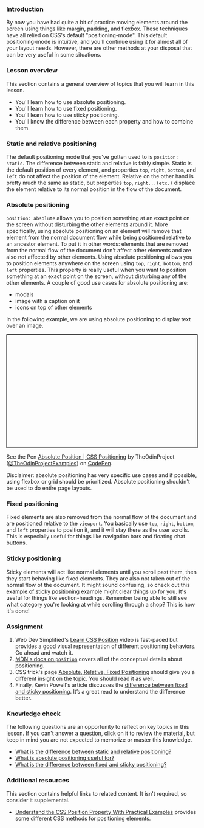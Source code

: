 ### Introduction

By now you have had quite a bit of practice moving elements around the screen using things like margin, padding, and flexbox. These techniques have all relied on CSS's default "positioning-mode". This default positioning-mode is intuitive, and you'll continue using it for almost all of your layout needs. However, there are other methods at your disposal that can be very useful in some situations.

### Lesson overview

This section contains a general overview of topics that you will learn in this lesson.

- You'll learn how to use absolute positioning.
- You'll learn how to use fixed positioning.
- You'll learn how to use sticky positioning.
- You'll know the difference between each property and how to combine them.

### Static and relative positioning

The default positioning mode that you've gotten used to is ``position: static``. The difference between static and relative is fairly simple. Static is the default position of every element, and properties ``top``, ``right``, ``bottom``, and ``left`` do not affect the position of the element. Relative on the other hand is pretty much the same as static, but properties  ``top``, ``right...(etc.)`` displace the element relative to its normal position in the flow of the document.

### Absolute positioning

``position: absolute`` allows you to position something at an exact point on the screen without disturbing the other elements around it. More specifically, using absolute positioning on an element will remove that element from the normal document flow while being positioned relative to an ancestor element. To put it in other words: elements that are removed from the normal flow of the document don't affect other elements and are also not affected by other elements. Using absolute positioning allows you to position elements anywhere on the screen using  ``top``, ``right``, ``bottom``, and ``left`` properties. This property is really useful when you want to position something at an exact point on the screen, without disturbing any of the other elements. A couple of good use cases for absolute positioning are:

- modals
- image with a caption on it
- icons on top of other elements

In the following example, we are using absolute positioning to display text over an image.

<p class="codepen" data-height="300" data-theme-id="dark" data-default-tab="css,result" data-slug-hash="poWyWeJ" data-editable="true" data-user="TheOdinProjectExamples" style="height: 300px; box-sizing: border-box; display: flex; align-items: center; justify-content: center; border: 2px solid; margin: 1em 0; padding: 1em;">

  <span>See the Pen <a href="https://codepen.io/TheOdinProjectExamples/pen/poWyWeJ">
  Absolute Position | CSS Positioning</a> by TheOdinProject (<a href="https://codepen.io/TheOdinProjectExamples">@TheOdinProjectExamples</a>)
  on <a href="https://codepen.io">CodePen</a>.</span>

</p>

<script async src="https://cpwebassets.codepen.io/assets/embed/ei.js"></script>

Disclaimer: absolute positioning has very specific use cases and if possible, using flexbox or grid should be prioritized. Absolute positioning shouldn't be used to do entire page layouts.

### Fixed positioning

Fixed elements are also removed from the normal flow of the document and are positioned relative to the ``viewport``. You basically use  ``top``, ``right``, ``bottom``, and ``left`` properties to position it, and it will stay there as the user scrolls. This is especially useful for things like navigation bars and floating chat buttons.

### Sticky positioning

Sticky elements will act like normal elements until you scroll past them, then they start behaving like fixed elements. They are also not taken out of the normal flow of the document. It might sound confusing, so check out this [example of sticky positioning](https://codepen.io/theanam/pen/MPLBYy) example might clear things up for you. It's useful for things like section-headings. Remember being able to still see what category you're looking at while scrolling through a shop? This is how it's done!

### Assignment

<div class="lesson-content__panel" markdown="1">

1. Web Dev Simplified's [Learn CSS Position](https://www.youtube.com/watch?v=jx5jmI0UlXU) video is fast-paced but provides a good visual representation of different positioning behaviors. Go ahead and watch it.
1. [MDN's docs on `position`](https://developer.mozilla.org/en-US/docs/Web/CSS/position) covers all of the conceptual details about positioning.
1. CSS trick's page [Absolute, Relative, Fixed Positioning](https://css-tricks.com/absolute-relative-fixed-positioining-how-do-they-differ/) should give you a different insight on the topic. You should read it as well.
1. Finally, Kevin Powell's article discusses the [difference between fixed and sticky positioning](https://www.kevinpowell.co/article/positition-fixed-vs-sticky/). It’s a great read to understand the difference better.

</div>

### Knowledge check

The following questions are an opportunity to reflect on key topics in this lesson. If you can't answer a question, click on it to review the material, but keep in mind you are not expected to memorize or master this knowledge.

- [What is the difference between static and relative positioning?](#static-and-relative-positioning)
- [What is absolute positioning useful for?](#absolute-positioning)
- [What is the difference between fixed and sticky positioning?](https://www.kevinpowell.co/article/positition-fixed-vs-sticky/)

### Additional resources

This section contains helpful links to related content. It isn't required, so consider it supplemental.

- [Understand the CSS Position Property With Practical Examples](https://www.makeuseof.com/css-position-property-practical-examples/) provides some different CSS methods for positioning elements.
